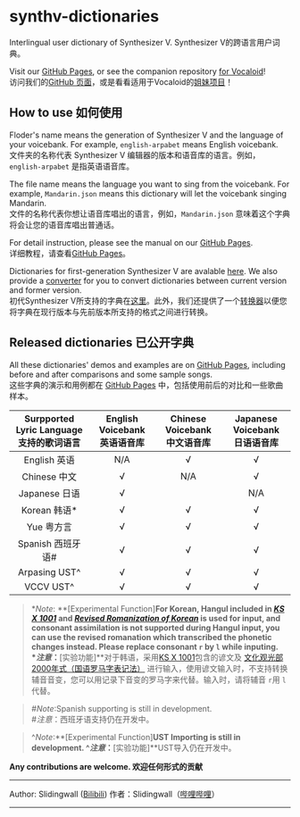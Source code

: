 # synthv-dictionaries

Interlingual user dictionary of Synthesizer V.
Synthesizer V的跨语言用户词典。

Visit our [GitHub Pages](https://slidingwall.github.io/synthv-dictionaries), or see the companion repository [for Vocaloid](https://github.com/Slidingwall/vocaloid-dictionaries)!  
访问我们的[GitHub 页面](https://slidingwall.github.io/synthv-dictionaries)，或是看看适用于Vocaloid的[姐妹项目](https://github.com/Slidingwall/vocaloid-dictionaries)！

## How to use 如何使用

Floder's name means the generation of Synthesizer V and the language of your voicebank. For example, `english-arpabet` means English voicebank.  
文件夹的名称代表 Synthesizer V 编辑器的版本和语音库的语言。例如， `english-arpabet` 是指英语语音库。

The file name means the language you want to sing from the voicebank. For example, `Mandarin.json` means this dictionary will let the voicebank singing Mandarin.  
文件的名称代表你想让语音库唱出的语言，例如，`Mandarin.json` 意味着这个字典将会让您的语音库唱出普通话。

For detail instruction, please see the manual on our [GitHub Pages](https://slidingwall.github.io/synthv-dictionaries/manual).  
详细教程，请查看[GitHub Pages](https://slidingwall.github.io/synthv-dictionaries/manual)。

Dictionaries for first-generation Synthesizer V are avalable [here](https://github.com/Slidingwall/synthv-dictionaries/blob/main/Dictionaries%20for%20Synthesizer%20V%20Editor/). We also provide a [converter](https://slidingwall.github.io/synthv-dictionaries/converter) for you to convert dictionaries between current version and former version.  
初代Synthesizer V所支持的字典在[这里](https://github.com/Slidingwall/synthv-dictionaries/blob/main/Dictionaries%20for%20Synthesizer%20V%20Editor/)。此外，我们还提供了一个[转换器](https://slidingwall.github.io/synthv-dictionaries/converter)以便您将字典在现行版本与先前版本所支持的格式之间进行转换。  

## Released dictionaries 已公开字典

All these dictionaries' demos and examples are on [GitHub Pages](https://slidingwall.github.io/synthv-dictionaries/demo), including before and after comparisons and some sample songs.  
这些字典的演示和用例都在 [GitHub Pages](https://slidingwall.github.io/synthv-dictionaries/demo) 中，包括使用前后的对比和一些歌曲样本。

| Surpported Lyric Language<br />支持的歌词语言 | English Voicebank<br />英语语音库 | Chinese Voicebank<br />中文语音库 | Japanese Voicebank<br />日语语音库 |
|:----:|:----:|:----:|:----:|
| English 英语 | N/A | √ | √ |
| Chinese 中文 | √ | N/A | √ |
| Japanese 日语 | √ | | N/A |
| Korean 韩语* | √ | √ | √ |
| Yue 粤方言 | √ | √ | √ |
| Spanish 西班牙语# | √ | √ | √ |
| Arpasing UST^ | √ | √ | √ |
| VCCV UST^ | √ | √ | √ |

> *_Note_: **[Experimental Function]**For Korean, Hangul included in _[KS X 1001](https://en.wikipedia.org/wiki/KS_X_1001)_ and _[Revised Romanization of Korean](https://en.wikipedia.org/wiki/Revised_Romanization_of_Korean)_ is used for input, and consonant assimilation is not supported during Hangul input, you can use the revised romanation which transcribed the phonetic changes instead. Please replace consonant `r` by `l` while inputing.  
> *_注意_：**[实验功能]**对于韩语，采用[KS X 1001](https://zh.wikipedia.org/wiki/KS_X_1001)包含的谚文及 [文化观光部2000年式（国语罗马字表记法）](https://zh.wikipedia.org/wiki/%E6%96%87%E5%8C%96%E8%A7%82%E5%85%89%E9%83%A82000%E5%B9%B4%E5%BC%8F) 进行输入，使用谚文输入时，不支持转换辅音音变，您可以用记录下音变的罗马字来代替。输入时，请将辅音 `r`用 `l`代替。

> #_Note_:Spanish supporting is still in development.  
> #_注意_：西班牙语支持仍在开发中。  

> ^_Note_:**[Experimental Function]**UST Importing is still in development.
> ^_注意_：**[实验功能]**UST导入仍在开发中。

**Any contributions are welcome. 欢迎任何形式的贡献**

---

Author: Slidingwall ([Bilibili](https://space.bilibili.com/141232009))
作者：Slidingwall（[哔哩哔哩](https://space.bilibili.com/141232009)）

---
